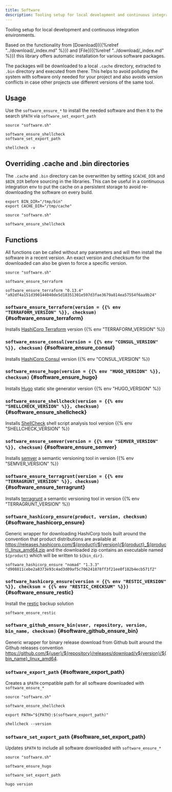 ```yaml
---
title: Software
description: Tooling setup for local development and continuous integration environments
---
```


Tooling setup for local development and continuous integration environments.

Based on the functionality from [Download]({{%relref "../download/_index.md" %}}) and [File]({{%relref "../download/_index.md" %}}) this library offers automatic installation for various software packages.

The packages will be downloaded to a local `.cache` directory, extracted to `.bin` directory and executed from there. This helps to avoid polluting the system with software only needed for your project and also avoids version conflicts in case other projects use different versions of the same tool.

## Usage

Use the `software_ensure_*` to install the needed software and then it to the search `$PATH` via `software_set_export_path`

```shell
source "software.sh"

software_ensure_shellcheck
software_set_export_path

shellcheck -v
```

## Overriding .cache and .bin directories

The `.cache` and `.bin` directory can be overwritten by setting `$CACHE_DIR` and `$BIN_DIR` before sourcing in the libraries. This can be useful in a continuous integration env to put the cache on a persistent storage to avoid re-downloading the software on every build.

```shell
export BIN_DIR="/tmp/bin"
export CACHE_DIR="/tmp/cache"

source "software.sh"

software_ensure_shellcheck
```

## Functions

All functions can be called without any parameters and will then install the software in a recent version. An exact version and checksum for the downloaded can also be given to force a specific version.

```shell
source "software.sh"

software_ensure_terraform

software_ensure_terraform "0.13.4" "a92df4a151d390144040de5d18351301e597d3fae3679a814ea57554f6aa9b24"
```

### `software_ensure_terraform(version = {{% env "TERRAFORM_VERSION" %}}, checksum)` {#software_ensure_terraform}
Installs [HashiCorp Terraform](https://www.terraform.io/) version {{% env "TERRAFORM_VERSION" %}}

### `software_ensure_consul(version = {{% env "CONSUL_VERSION" %}}, checksum)` {#software_ensure_consul}
Installs [HashiCorp Consul](https://www.consul.io/) version {{% env "CONSUL_VERSION" %}}

### `software_ensure_hugo(version = {{% env "HUGO_VERSION" %}}, checksum)` {#software_ensure_hugo}
Installs [Hugo](https://gohugo.io/) static site generator version {{% env "HUGO_VERSION" %}}

### `software_ensure_shellcheck(version = {{% env "SHELLCHECK_VERSION" %}}, checksum)` {#software_ensure_shellcheck}
Installs [ShellCheck](https://www.shellcheck.net/) shell script analysis tool version {{% env "SHELLCHECK_VERSION" %}}

### `software_ensure_semver(version = {{% env "SEMVER_VERSION" %}}, checksum)`  {#software_ensure_semver}
Installs [semver](https://github.com/maykonlf/semver-cli) a semantic versioning tool in version {{% env "SEMVER_VERSION" %}}

### `software_ensure_terragrunt(version = {{% env "TERRAGRUNT_VERSION" %}}, checksum)`  {#software_ensure_terragrunt}
Installs [terragrunt](https://terragrunt.gruntwork.io/) a semantic versioning tool in version {{% env "TERRAGRUNT_VERSION" %}}


### `software_hashicorp_ensure(product, version, checksum)` {#software_hashicorp_ensure}
Generic wrapper for downloading HashiCorp tools built around the convention that product distributions are available at https://releases.hashicorp.com/${product}/${version}/${product}_${product}_linux_amd64.zip and the downloaded
zip contains an executable named `${product}` which will be written to `${bin_dir}`.

```shell
software_hashicorp_ensure "nomad" "1.3.3" "d908811cebe2a8373e93c4ad3d09af5c706241878ff3f21ee0f182b4ecb571f2"
```

### `software_hashicorp_ensure(version = {{% env "RESTIC_VERSION" %}}, checksum = {{% env "RESTIC_CHECKSUM" %}})` {#software_ensure_restic}
Install the [restic](https://restic.net/) backup solution

```shell
software_ensure_restic
```

### `software_github_ensure_bin(user, repository, version, bin_name, checksum)` {#software_github_ensure_bin}

Generic wrapper for binary release download from Github built around the Github releases convention https://github.com/${user}/${repository}/releases/download/v${version}/${bin_name}_linux_amd64.


### `software_export_path` {#software_export_path}
Creates a `$PATH` compatible path for all software downloaded with `software_ensure_*`

```shell
source "software.sh"

software_ensure_shellcheck

export PATH="${PATH}:$(software_export_path)"

shellcheck --version
```

### `software_set_export_path` {#software_set_export_path}
Updates `$PATH` to include all software downloaded with `software_ensure_*`

```shell
source "software.sh"

software_ensure_hugo

software_set_export_path

hugo version
```
